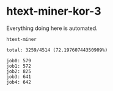 # htext-miner-kor-3

Everything doing here is automated.

```
htext-miner

total: 3259/4514 (72.19760744350909%)

job0: 579
job1: 572
job2: 825
job3: 641
job4: 642
```